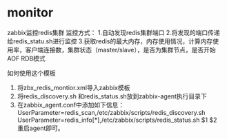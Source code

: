# monitor
zabbix监控redis集群
监控方式：
1.自动发现redis集群端口
2.将发现的端口传递给redis_statu.sh进行监控
3.获取redis的最大内存，内存使用情况，计算内存使用率，客户端连接数，集群状态（master/slave），是否为集群节点，是否开始AOF RDB模式

如何使用这个模板
1. 将zbx_redis_montior.xml导入zabbix模板
2. 将redis_discovery.sh 和redis_status.sh放到zabbix-agent执行目录下
3. 在zabbix_agent.conf中添加如下信息：
UserParameter=redis_scan,/etc/zabbix/scripts/redis_discovery.sh
UserParameter=redis_info[*],/etc/zabbix/scripts/redis_status.sh $1 $2
重启agent即可。
